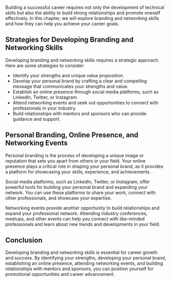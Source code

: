 
Building a successful career requires not only the development of technical skills but also the ability to build strong relationships and promote oneself effectively. In this chapter, we will explore branding and networking skills and how they can help you achieve your career goals.

Strategies for Developing Branding and Networking Skills
--------------------------------------------------------

Developing branding and networking skills requires a strategic approach. Here are some strategies to consider:

* Identify your strengths and unique value proposition.
* Develop your personal brand by crafting a clear and compelling message that communicates your strengths and value.
* Establish an online presence through social media platforms, such as LinkedIn, Twitter, or Instagram.
* Attend networking events and seek out opportunities to connect with professionals in your industry.
* Build relationships with mentors and sponsors who can provide guidance and support.

Personal Branding, Online Presence, and Networking Events
---------------------------------------------------------

Personal branding is the process of developing a unique image or reputation that sets you apart from others in your field. Your online presence plays a critical role in shaping your personal brand, as it provides a platform for showcasing your skills, experience, and achievements.

Social media platforms, such as LinkedIn, Twitter, or Instagram, offer powerful tools for building your personal brand and expanding your network. You can use these platforms to share your work, connect with other professionals, and showcase your expertise.

Networking events provide another opportunity to build relationships and expand your professional network. Attending industry conferences, meetups, and other events can help you connect with like-minded professionals and learn about new trends and developments in your field.

Conclusion
----------

Developing branding and networking skills is essential for career growth and success. By identifying your strengths, developing your personal brand, establishing an online presence, attending networking events, and building relationships with mentors and sponsors, you can position yourself for promotional opportunities and career advancement.
